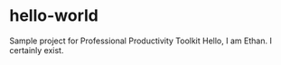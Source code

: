 # hello-world
Sample project for Professional Productivity Toolkit
Hello, I am Ethan. I certainly exist.
